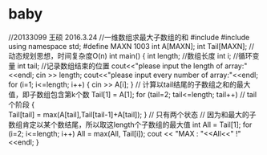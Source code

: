 # baby
//20133099 王硕 2016.3.24
//一维数组求最大子数组的和
#include <iostream> 
#include <algorithm> 
using namespace std; 
#define MAXN 1003 
int A[MAXN]; 
int Tail[MAXN]; 
 // 动态规划思想，时间复杂度O(n) 
int main() 
{ 
    int length;   //数组长度
	int   i;        //循环变量
	int  tail;     //记录数组结束的位置 
	cout<<"please input the length of array:"<<endl;
    cin >> length; 
	cout<<"please input every number of array:"<<endl;
    for (i=1; i<=length; i++) 
	{
        cin >> A[i]; 
	}                                               // 计算以tail结尾的子数组之和的最大值，即子数组包含第k个数 
    Tail[1] = A[1]; 
    for (tail=2; tail<=length; tail++)                   // tail个阶段 
	{                                 
        Tail[tail] = max(A[tail],Tail[tail-1]+A[tail]); 
	}                                              // 只有两个状态 
                                                   // 因为和最大的子数组肯定以某个数结尾，所以取这length个子数组的最大值
    int All = Tail[1]; 
    for (i=2; i<=length; i++) 
        All = max(All, Tail[i]); 
    cout << "MAX :  "<<All<<"  !"<<endl; 
} 
